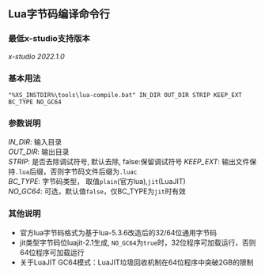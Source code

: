 ## Lua字节码编译命令行

### 最低x-studio支持版本

*x-studio 2022.1.0*

### 基本用法

`"%XS_INSTDIR%\tools\lua-compile.bat" IN_DIR OUT_DIR STRIP KEEP_EXT BC_TYPE NO_GC64`

### 参数说明

*IN_DIR*: 输入目录<br/>
*OUT_DIR*: 输出目录<br/>
*STRIP*: 是否去除调试符号, 默认去除, false:保留调试符号
*KEEP_EXT*: 输出文件保持`.lua`后缀，否则字节码文件后缀为`.luac`<br/>
*BC_TYPE*: 字节码类型， 取值`plain`(官方lua),`jit`(LuaJIT) <br/>
*NO_GC64*: 可选，默认值`false`，仅BC_TYPE为`jit`时有效

### 其他说明

- 官方lua字节码格式为基于lua-5.3.6改造后的32/64位通用字节码 <br/>
- jit类型字节码位luajit-2.1生成, `NO_GC64`为`true`时，32位程序可加载运行，否则64位程序可加载运行
- 关于LuaJIT GC64模式：LuaJIT垃圾回收机制在64位程序中突破2GB的限制
